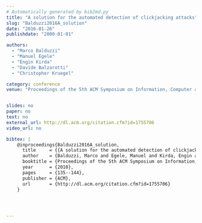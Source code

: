 ```yaml
---
# Automatically generated by bib2md.py
title: "A solution for the automated detection of clickjacking attacks"
slug: "Balduzzi2016A_solution"
date: "2016-01-26"
publishdate: "2000-01-01"

authors:
  - "Marco Balduzzi"
  - "Manuel Egele"
  - "Engin Kirda"
  - "Davide Balzarotti"
  - "Christopher Kruegel"

category: conference
venue: "Proceedings of the 5th ACM Symposium on Information, Computer and Communications Security"


slides: no
paper: no
text: no
external_url: http://dl.acm.org/citation.cfm?id=1755706
video_url: no

bibtex: |
    @inproceedings{Balduzzi2016A_solution,
      title     = {{A solution for the automated detection of clickjacking attacks}},
      author    = {Balduzzi, Marco and Egele, Manuel and Kirda, Engin and Balzarotti, Davide and Kruegel, Christopher},
      booktitle = {Proceedings of the 5th ACM Symposium on Information, Computer and Communications Security},
      year      = {2010},
      pages     = {135--144},
      publisher = {ACM},
      url       = {http://dl.acm.org/citation.cfm?id=1755706}
    }




---
```


